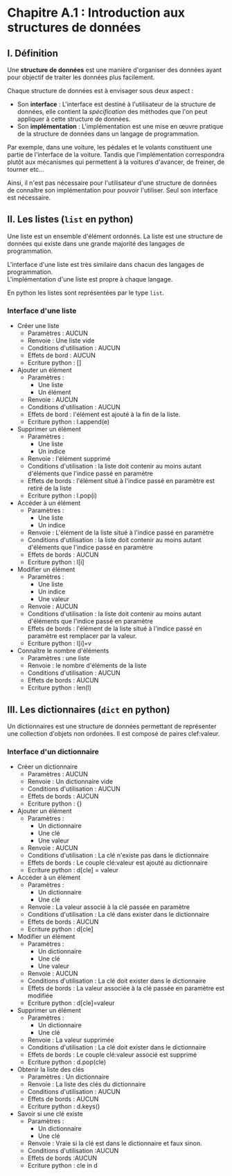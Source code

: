 # Chapitre A.1 : Introduction aux structures de données

## I. Définition 
Une **structure de données** est une manière d'organiser des données ayant pour objectif de traiter les données plus facilement.

Chaque structure de données est à envisager sous deux aspect :

- Son **interface** : <span class="caché"> L'interface est destiné à l'utilisateur de la structure de données, elle contient la *spécification* des méthodes que l'on peut appliquer à cette structure de données. </span>
- Son **implémentation** : <span class="caché">L'implémentation est une mise en œuvre pratique de la structure de données dans un langage de programmation.</span>

Par exemple, dans une voiture, les pédales et le volants constituent une partie de l'interface de la voiture. Tandis que l'implémentation correspondra plutôt aux mécanismes qui permettent à la voitures d'avancer, de freiner, de tourner etc...

Ainsi, il n'est pas nécessaire pour l'utilisateur d'une structure de données de connaître son implémentation pour pouvoir l'utiliser. Seul son interface est nécessaire.

## II. Les listes (```list``` en python)
Une liste est <span class="caché"> un ensemble d'élément ordonnés</span>. La liste est une structure de données qui existe dans une grande majorité des langages de programmation.

L'interface d'une liste est très similaire dans chacun des langages de programmation.  
L'implémentation d'une liste est propre à chaque langage.

En python les listes sont représentées par le type ```list```. 

### Interface d'une liste
- <span class="caché"> Créer une liste </span>
    - Paramètres : <span class="caché">AUCUN</span>
    - Renvoie : <span class="caché"> Une liste vide </span>
    - Conditions d'utilisation : <span class="caché"> AUCUN </span>
    - Effets de bord : <span class="caché">AUCUN</span>
    - Ecriture python : <span class="caché"> []</span>
- <span class="caché"> Ajouter un élèment </span>
    - Paramètres : 
        - <span class="caché">Une liste</span>
        - <span class="caché">Un élément </span>
    - Renvoie : <span class="caché">AUCUN</span>
    - Conditions d'utilisation : <span class="caché"> AUCUN </span>
    - Effets de bord : <span class="caché">l'élément est ajouté à la fin de la liste.</span>
    - Ecriture python : <span class="caché">l.append(e)</span>
- <span class="caché">Supprimer un élément</span>
    - Paramètres :
        - <span class="caché">Une liste</span>
        - <span class="caché">Un indice</span>
    - Renvoie : <span class="caché">l'élément supprimé </span>
    - Conditions d'utilisation : <span class="caché"> la liste doit contenir au moins autant d'éléments que l'indice passé en paramètre </span>
    - Effets de bords : <span class="caché">l'élément situé à l'indice passé en paramètre est retiré de la liste</span>
    - Ecriture python : <span class="caché">l.pop(i)</span>
- <span class="caché">Accéder à un élément</span>
    - Paramètres :
        - <span class="caché">Une liste</span>
        - <span class="caché">Un indice</span>
    - Renvoie : <span class="caché"> L'élément de la liste situé à l'indice passé en paramètre</span>
    - Conditions d'utilisation : <span class="caché"> la liste doit contenir au moins autant d'éléments que l'indice passé en paramètre </span>
    - Effets de bords : <span class="caché">AUCUN</span>
    - Ecriture python : <span class="caché">l[i]
- <span class="caché"> Modifier un élément</span>
    - Paramètres : 
        - <span class="caché">Une liste</span>
        - <span class="caché">Un indice</span>
        - <span class="caché">Une valeur</span>
    - Renvoie : <span class="caché">AUCUN</span>
    - Conditions d'utilisation : <span class="caché"> la liste doit contenir au moins autant d'éléments que l'indice passé en paramètre </span>
    - Effets de bords : <span class="caché">l'élément de la liste situé à l'indice passé en paramètre est remplacer par la valeur.</span>
    - Ecriture python : <span class="caché">l[i]=v</span>
- <span class="caché"> Connaître le nombre d'éléments</span>
    - Paramètres : <span class="caché">une liste</span>
    - Renvoie : <span class="caché">le nombre d'éléments de la liste</span>
    - Conditions d'utilisation : <span class="caché">AUCUN</span>
    - Effets de bords : <span class="caché">AUCUN</span>
    - Ecriture python : <span class="caché">len(l)</span>
## III. Les dictionnaires (```dict``` en python)
Un dictionnaires est une structure de données permettant de représenter <span class="caché"> une collection d'objets non ordonées. Il est composé de paires clef:valeur.</span>

### Interface d'un dictionnaire
- <span class="caché">Créer un dictionnaire</span>
    - Paramètres : <span class="caché">AUCUN</span>
    - Renvoie : <span class="caché">Un dictionnaire vide</span>
    - Conditions d'utilisation : <span class="caché">AUCUN</span>
    - Effets de bords : <span class="caché">AUCUN</span>
    - Ecriture python : <span class="caché">{}</span>
- <span class="caché">Ajouter un élément</span>
    - Paramètres : 
        - <span class="caché">Un dictionnaire</span>
        - <span class="caché">Une clé</span>
        - <span class="caché">Une valeur</span>
    - Renvoie : <span class="caché">AUCUN</span>
    - Conditions d'utilisation : <span class="caché">La clé n'existe pas dans le dictionnaire</span>
    - Effets de bords : <span class="caché">Le couple clé:valeur est ajouté au dictionnaire</span>
    - Ecriture python : <span class="caché">d[cle] = valeur</span>
- <span class="caché">Accéder à un élément</span>
    - Paramètres : 
        - <span class="caché">Un dictionnaire</span>
        - <span class="caché">Une clé</span>
    - Renvoie : <span class="caché">La valeur associé à la clé passée en paramètre</span>
    - Conditions d'utilisation : <span class="caché">La clé dans exister dans le dictionnaire</span>
    - Effets de bords : <span class="caché">AUCUN</span>
    - Ecriture python : <span class="caché">d[cle]</span>
- <span class="caché">Modifier un élément</span>
    - Paramètres : 
        - <span class="caché">Un dictionnaire</span>
        - <span class="caché">Une clé</span>
        - <span class="caché">Une valeur</span>
    - Renvoie : <span class="caché">AUCUN</span>
    - Conditions d'utilisation : <span class="caché">La clé doit exister dans le dictionnaire</span>
    - Effets de bords : <span class="caché">La valeur associée à la clé passée en paramètre est modifiée</span>
    - Ecriture python : <span class="caché">d[cle]=valeur</span>
- <span class="caché">Supprimer un élément</span>
    - Paramètres : 
        - <span class="caché">Un dictionnaire</span>
        - <span class="caché">Une clé</span>
    - Renvoie : <span class="caché">La valeur supprimée</span>
    - Conditions d'utilisation : <span class="caché">La clé doit exister dans le dictionnaire</span>
    - Effets de bords : <span class="caché">Le couple clé:valeur associé est supprimé</span>
    - Ecriture python : <span class="caché">d.pop(cle)</span>
- <span class="caché">Obtenir la liste des clés</span>
    - Paramètres : <span class="caché">Un dictionnaire</span>
    - Renvoie : <span class="caché">La liste des clés du dictionnaire</span>
    - Conditions d'utilisation : <span class="caché">AUCUN</span>
    - Effets de bords : <span class="caché">AUCUN</span>
    - Ecriture python : <span class="caché">d.keys()</span>
- <span class="caché">Savoir si une clé existe</span>
    - Paramètres :
        - <span class="caché"> Un dictionnaire</span>
        - <span class="caché"> Une clé
    - Renvoie : <span class="caché">Vraie si la clé est dans le dictionnaire et faux sinon.</span>
    - Conditions d'utilisation :<span class="caché">AUCUN</span>
    - Effets de bords :<span class="caché">AUCUN</span>
    - Ecriture python : <span class="caché">cle in d</span>